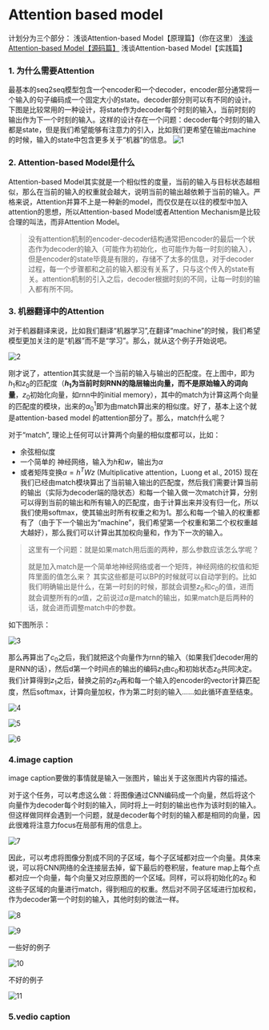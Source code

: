 # Attention based model

计划分为三个部分： 
浅谈Attention-based Model【原理篇】（你在这里） 
[浅谈Attention-based Model【源码篇】](http://blog.csdn.net/wuzqChom/article/details/77918780) 
浅谈Attention-based Model【实践篇】

### 1. 为什么需要Attention

最基本的seq2seq模型包含一个encoder和一个decoder，encoder部分通常将一个输入的句子编码成一个固定大小的state。decoder部分则可以有不同的设计。下图是比较常用的一种设计，将state作为decoder每个时刻的输入，当前时刻的输出作为下一个时刻的输入。这样的设计存在一个问题：decoder每个时刻的输入都是state，但是我们希望能够有注意力的引入，比如我们更希望在输出machine的时候，输入的state中包含更多关于“机器”的信息。 
![1](E:\DeepLearning\Attention\notes\Attention_based_model\pics\1.png)

### 2. Attention-based Model是什么

Attention-based Model其实就是一个相似性的度量，当前的输入与目标状态越相似，那么在当前的输入的权重就会越大，说明当前的输出越依赖于当前的输入。严格来说，Attention并算不上是一种新的model，而仅仅是在以往的模型中加入attention的思想，所以Attention-based Model或者Attention Mechanism是比较合理的叫法，而非Attention Model。

> 没有attention机制的encoder-decoder结构通常把encoder的最后一个状态作为decoder的输入（可能作为初始化，也可能作为每一时刻的输入），但是encoder的state毕竟是有限的，存储不了太多的信息，对于decoder过程，每一个步骤都和之前的输入都没有关系了，只与这个传入的state有关。attention机制的引入之后，decoder根据时刻的不同，让每一时刻的输入都有所不同。

### 3. 机器翻译中的Attention

对于机器翻译来说，比如我们翻译“机器学习”,在翻译“machine”的时候，我们希望模型更加关注的是“机器”而不是“学习”。那么，就从这个例子开始说吧。

![2](E:\DeepLearning\Attention\notes\Attention_based_model\pics\2.png) 

刚才说了，attention其实就是一个当前的输入与输出的匹配度。在上图中，即为$h_1$和$z_0$的匹配度（**$h_1$为当前时刻RNN的隐层输出向量，而不是原始输入的词向量**，$z_0$初始化向量，如rnn中的initial memory），其中的match为计算这两个向量的匹配度的模块，出来的$α^1_0$即为由match算出来的相似度。好了，基本上这个就是attention-based model 的attention部分了。那么，match什么呢？

对于“match”, 理论上任何可以计算两个向量的相似度都可以，比如：

- 余弦相似度
- 一个简单的 神经网络，输入为$h$和$w$，输出为$α$
- 或者矩阵变换$α=h^TWz$ (Multiplicative attention，Luong et al., 2015) 
  现在我们已经由match模块算出了当前输入输出的匹配度，然后我们需要计算当前的输出（实际为decoder端的隐状态）和每一个输入做一次match计算，分别可以得到当前的输出和所有输入的匹配度，由于计算出来并没有归一化，所以我们使用softmax，使其输出时所有权重之和为1。那么和每一个输入的权重都有了（由于下一个输出为“machine”，我们希望第一个权重和第二个权权重越大越好），那么我们可以计算出其加权向量和，作为下一次的输入。

> 这里有一个问题：就是如果match用后面的两种，那么参数应该怎么学呢？
>
> 就是加入match是一个简单地神经网络或者一个矩阵，神经网络的权值和矩阵里面的值怎么来？ 
> 其实这些都是可以BP的时候就可以自动学到的。比如我们明确输出是什么，在第一时刻的时候，那就会调整$z_0$和$c_0$的值，进而就会调整所有的$α$值，之前说过$α$是match的输出，如果match是后两种的话，就会进而调整match中的参数。

如下图所示： 

![3](E:\DeepLearning\Attention\notes\Attention_based_model\pics\3.png) 

那么再算出了$c_0$之后，我们就把这个向量作为rnn的输入（如果我们decoder用的是RNN的话），然后d第一个时间点的输出的编码$z_1$由$c_0$和初始状态$z_0$共同决定。我们计算得到$z_1$之后，替换之前的$z_0$再和每一个输入的encoder的vector计算匹配度，然后softmax，计算向量加权，作为第二时刻的输入……如此循环直至结束。 

![4](E:\DeepLearning\Attention\notes\Attention_based_model\pics\4.png)

![5](E:\DeepLearning\Attention\notes\Attention_based_model\pics\5.png)

![6](E:\DeepLearning\Attention\notes\Attention_based_model\pics\6.png)

### 4.image caption

image caption要做的事情就是输入一张图片，输出关于这张图片内容的描述。

对于这个任务，可以考虑这么做：将图像通过CNN编码成一个向量，然后将这个向量作为decoder每个时刻的输入，同时将上一时刻的输出也作为该时刻的输入。但这样做同样会遇到一个问题，就是decoder每个时刻的输入都是相同的向量，因此很难将注意力focus在局部有用的信息上。

![7](E:\DeepLearning\Attention\notes\Attention_based_model\pics\7.png)

因此，可以考虑将图像分割成不同的子区域，每个子区域都对应一个向量。具体来说，可以将CNN网络的全连接层去掉，留下最后的卷积层，feature map上每个点都对应一个向量，每个向量又对应原图的一个区域。同样，可以将初始化的$z_0$ 和这些子区域的向量进行match，得到相应的权重。然后对不同子区域进行加权和，作为decoder第一个时刻的输入，其他时刻的做法一样。

![8](E:\DeepLearning\Attention\notes\Attention_based_model\pics\8.png)

![9](E:\DeepLearning\Attention\notes\Attention_based_model\pics\9.png)

一些好的例子

![10](E:\DeepLearning\Attention\notes\Attention_based_model\pics\10.png)

不好的例子

![11](E:\DeepLearning\Attention\notes\Attention_based_model\pics\11.png)



### 5.vedio caption



